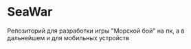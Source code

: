 # SeaWar
Репозиторий для разработки игры "Морской бой" на пк, а в дальнейшем и для мобильных устройств
